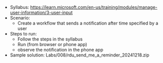 - Syllabus: https://learn.microsoft.com/en-us/training/modules/manage-user-information/3-user-input
- Scenario:
    - Create a workflow that sends a notification after time specified by a user
- Steps to run:
    - Follow the steps in the syllabus
    - Run (from browser or phone app)
    - observe the notification in the phone app
- Sample solution: Labs/008/rdu_send_me_a_reminder_20241218.zip